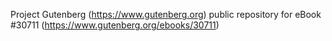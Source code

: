 Project Gutenberg (https://www.gutenberg.org) public repository for eBook #30711 (https://www.gutenberg.org/ebooks/30711)

